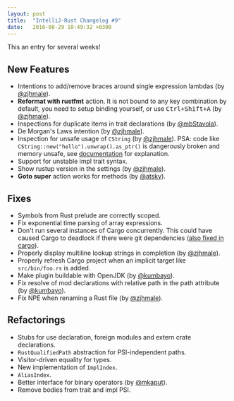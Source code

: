 ```yaml
---
layout: post
title:  "IntelliJ-Rust Changelog #9"
date:   2016-08-29 10:49:32 +0300
---
```


This an entry for several weeks!

## New Features

* Intentions to add/remove braces around single expression lambdas (by [@zjhmale]).
* **Reformat with rustfmt** action. It is not bound to any key combination by
  default, you need to setup binding yourself, or use <kbd>Ctrl+Shift+A</kbd> (by [@zjhmale]).
* Inspections for duplicate items in trait declarations (by [@mbStavola]).
* De Morgan's Laws intention (by [@zjhmale]).
* Inspection for unsafe usage of `CString` (by [@zjhmale]). PSA: code like
  `CString::new("hello").unwrap().as_ptr()` is dangerously broken and memory
  unsafe, see [documentation] for explanation.
* Support for unstable impl trait syntax.
* Show rustup version in the settings (by [@zjhmale]).
* **Goto super** action works for methods (by [@atsky]).


## Fixes

* Symbols from Rust prelude are correctly scoped.
* Fix exponential time parsing of array expressions.
* Don't run several instances of Cargo concurrently. This could have caused
  Cargo to deadlock if there were git dependencies ([also fixed in cargo][cargo-deadlock]).
* Properly display multiline lookup strings in completion (by [@zjhmale]).
* Properly refresh Cargo project when an implicit target like `src/bin/foo.rs` is added.
* Make plugin buildable with OpenJDK (by [@kumbayo]).
* Fix resolve of mod declarations with relative path in the path attribute (by [@kumbayo]).
* Fix NPE when renaming a Rust file (by [@zjhmale]).


## Refactorings

* Stubs for use declaration, foreign modules and extern crate declarations.
* `RustQualifiedPath` abstraction for PSI-independent paths.
* Visitor-driven equality for types.
* New implementation of `ImplIndex`.
* `AliasIndex`.
* Better interface for binary operators (by [@mkaput]).
* Remove bodies from trait and impl PSI.



[cargo-deadlock]: https://github.com/rust-lang/cargo/pull/2991
[documentation]: https://doc.rust-lang.org/std/ffi/struct.CString.html#method.as_ptr

[@mkaput]: https://github.com/mkaput
[@zjhmale]: https://github.com/zjhmale
[@mbStavola]: https://github.com/mbStavola
[@kumbayo]: https://github.com/kumbayo
[@atsky]: https://github.com/atsky
